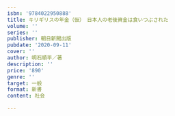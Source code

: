 ```yaml
---
isbn: '9784022950888'
title: キリギリスの年金（仮）　日本人の老後資金は食いつぶされた
volume: ''
series: ''
publisher: 朝日新聞出版
pubdate: '2020-09-11'
cover: ''
author: 明石順平／著
description: ''
price: '890'
genre: ''
target: 一般
format: 新書
content: 社会

---
```

